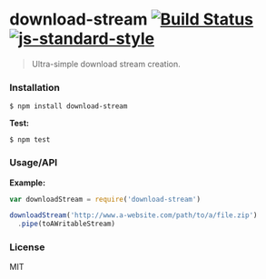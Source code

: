 # download-stream [![Build Status](https://travis-ci.org/roryrjb/download-stream.svg?branch=master)](https://travis-ci.org/roryrjb/download-stream) [![js-standard-style](https://img.shields.io/badge/code%20style-standard-brightgreen.svg?style=flat)](https://github.com/feross/standard)

> Ultra-simple download stream creation.

### Installation

```
$ npm install download-stream
```

__Test:__

```
$ npm test
```

### Usage/API

__Example:__

```javascript
var downloadStream = require('download-stream')

downloadStream('http://www.a-website.com/path/to/a/file.zip')
  .pipe(toAWritableStream)
```

### License

MIT
